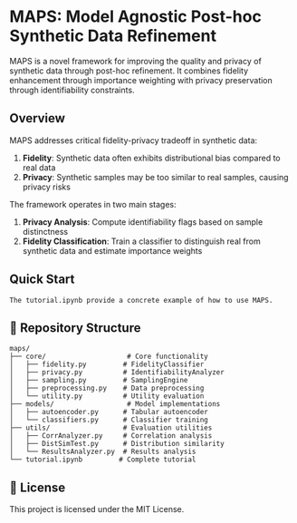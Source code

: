 # MAPS: Model Agnostic Post-hoc Synthetic Data Refinement

MAPS is a novel framework for improving the quality and privacy of synthetic data through post-hoc refinement. It combines fidelity enhancement through importance weighting with privacy preservation through identifiability constraints.

## Overview

MAPS addresses critical fidelity-privacy tradeoff in synthetic data:

1. **Fidelity**: Synthetic data often exhibits distributional bias compared to real data
2. **Privacy**: Synthetic samples may be too similar to real samples, causing privacy risks

The framework operates in two main stages:

1. **Privacy Analysis**: Compute identifiability flags based on sample distinctness
2. **Fidelity Classification**: Train a classifier to distinguish real from synthetic data and estimate importance weights

## Quick Start

```
The tutorial.ipynb provide a concrete example of how to use MAPS.
```

## 📁 Repository Structure

```
maps/
├── core/                    # Core functionality
│   ├── fidelity.py         # FidelityClassifier
│   ├── privacy.py          # IdentifiabilityAnalyzer
│   ├── sampling.py         # SamplingEngine
│   ├── preprocessing.py    # Data preprocessing
│   └── utility.py          # Utility evaluation
├── models/                  # Model implementations
│   ├── autoencoder.py      # Tabular autoencoder
│   └── classifiers.py      # Classifier training
├── utils/                  # Evaluation utilities
│   ├── CorrAnalyzer.py     # Correlation analysis
│   ├── DistSimTest.py      # Distribution similarity
│   └── ResultsAnalyzer.py  # Results analysis
└── tutorial.ipynb         # Complete tutorial
```

## 📄 License

This project is licensed under the MIT License.